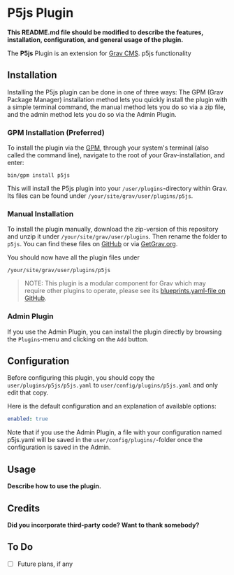 # P5js Plugin

**This README.md file should be modified to describe the features, installation, configuration, and general usage of the plugin.**

The **P5js** Plugin is an extension for [Grav CMS](https://github.com/getgrav/grav). p5js functionality

## Installation

Installing the P5js plugin can be done in one of three ways: The GPM (Grav Package Manager) installation method lets you quickly install the plugin with a simple terminal command, the manual method lets you do so via a zip file, and the admin method lets you do so via the Admin Plugin.

### GPM Installation (Preferred)

To install the plugin via the [GPM](https://learn.getgrav.org/cli-console/grav-cli-gpm), through your system's terminal (also called the command line), navigate to the root of your Grav-installation, and enter:

    bin/gpm install p5js

This will install the P5js plugin into your `/user/plugins`-directory within Grav. Its files can be found under `/your/site/grav/user/plugins/p5js`.

### Manual Installation

To install the plugin manually, download the zip-version of this repository and unzip it under `/your/site/grav/user/plugins`. Then rename the folder to `p5js`. You can find these files on [GitHub](https://github.com/muxelmann/grav-plugin-p5js) or via [GetGrav.org](https://getgrav.org/downloads/plugins).

You should now have all the plugin files under

    /your/site/grav/user/plugins/p5js
	
> NOTE: This plugin is a modular component for Grav which may require other plugins to operate, please see its [blueprints.yaml-file on GitHub](https://github.com/muxelmann/grav-plugin-p5js/blob/main/blueprints.yaml).

### Admin Plugin

If you use the Admin Plugin, you can install the plugin directly by browsing the `Plugins`-menu and clicking on the `Add` button.

## Configuration

Before configuring this plugin, you should copy the `user/plugins/p5js/p5js.yaml` to `user/config/plugins/p5js.yaml` and only edit that copy.

Here is the default configuration and an explanation of available options:

```yaml
enabled: true
```

Note that if you use the Admin Plugin, a file with your configuration named p5js.yaml will be saved in the `user/config/plugins/`-folder once the configuration is saved in the Admin.

## Usage

**Describe how to use the plugin.**

## Credits

**Did you incorporate third-party code? Want to thank somebody?**

## To Do

- [ ] Future plans, if any


